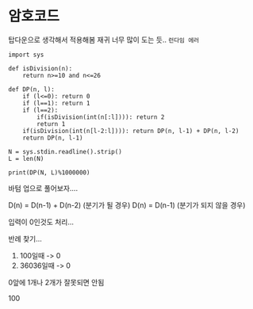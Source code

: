 # 암호코드

탑다운으로 생각해서 적용해봄 재귀 너무 많이 도는 듯..
```런다임 에러```

```
import sys

def isDivision(n):
    return n>=10 and n<=26

def DP(n, l):
    if (l<=0): return 0
    if (l==1): return 1
    if (l==2):
        if(isDivision(int(n[:l]))): return 2
        return 1
    if(isDivision(int(n[l-2:l]))): return DP(n, l-1) + DP(n, l-2)
    return DP(n, l-1)

N = sys.stdin.readline().strip()
L = len(N)

print(DP(N, L)%1000000)
```

바텀 업으로 풀어보자....

D(n) = D(n-1) + D(n-2) (분기가 될 경우)
D(n) = D(n-1) (분기가 되지 않을 경우)

입력이 0인것도 처리...

반례 찾기...
1. 100일때 -> 0
2. 36036일때 -> 0

0앞에 1개나 2개가 잘못되면 안됨

100